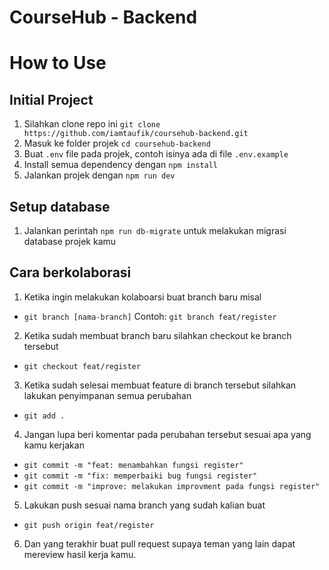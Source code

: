 # CourseHub - Backend
# How to Use
## Initial Project
1. Silahkan clone repo ini `git clone https://github.com/iamtaufik/coursehub-backend.git`
2. Masuk ke folder projek `cd coursehub-backend`
3. Buat `.env` file pada projek, contoh isinya ada di file `.env.example`
4. Install semua dependency dengan `npm install`
5. Jalankan projek dengan `npm run dev`

## Setup database
1. Jalankan perintah `npm run db-migrate` untuk melakukan migrasi database projek kamu
## Cara berkolaborasi
1. Ketika ingin melakukan kolaboarsi buat branch baru misal 
- `git branch [nama-branch]`
Contoh: `git branch feat/register`
2. Ketika sudah membuat branch baru silahkan checkout ke branch tersebut
- `git checkout feat/register`
3. Ketika sudah selesai membuat feature di branch tersebut silahkan lakukan penyimpanan semua perubahan
- `git add .`
4. Jangan lupa beri komentar pada perubahan tersebut sesuai apa yang kamu kerjakan
- `git commit -m "feat: menambahkan fungsi register"`
- `git commit -m "fix: memperbaiki bug fungsi register"`
- `git commit -m "improve: melakukan improvment pada fungsi register"`
5. Lakukan push sesuai nama branch yang sudah kalian buat
- `git push origin feat/register`
6. Dan yang terakhir buat pull request supaya teman yang lain dapat mereview hasil kerja kamu.
